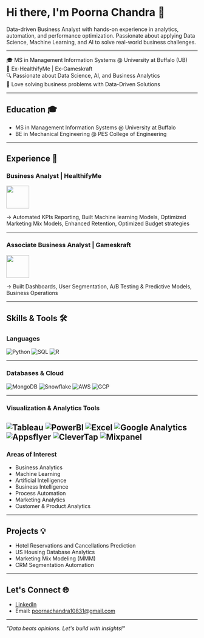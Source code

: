 # Hi there, I'm Poorna Chandra 👋

Data-driven Business Analyst with hands-on experience in analytics, automation, and performance optimization. Passionate about applying Data Science, Machine Learning, and AI to solve real-world business challenges.

---

🎓 MS in Management Information Systems @ University at Buffalo (UB)  
💼 Ex-HealthifyMe | Ex-Gameskraft  
🔍 Passionate about Data Science, AI, and Business Analytics  
🚀 Love solving business problems with Data-Driven Solutions  

---

## Education 🎓
- MS in Management Information Systems @ University at Buffalo
- BE in Mechanical Engineering @ PES College of Engineering  

---

## Experience 💼
### Business Analyst | HealthifyMe
<img src="assets/unnamed.png" width="60">

  → Automated KPIs Reporting, Built Machine learning Models, Optimized Marketing Mix Models, Enhanced Retention, Optimized Budget strategies 

---

### Associate Business Analyst | Gameskraft
<img src="assets/images.png" width="60">

  → Built Dashboards, User Segmentation, A/B Testing & Predictive Models, Business Operations

---

## Skills & Tools 🛠️

### Languages
![Python](https://img.shields.io/badge/Python-Advanced-informational?style=flat&logo=python&logoColor=white&color=3776AB)
![SQL](https://img.shields.io/badge/SQL-Advanced-informational?style=flat&logo=mysql&logoColor=white&color=4479A1)
![R](https://img.shields.io/badge/R-Intermediate-informational?style=flat&logo=r&logoColor=white&color=276DC3)

---

### Databases & Cloud
![MongoDB](https://img.shields.io/badge/MongoDB-Intermediate-informational?style=flat&logo=mongodb&logoColor=white&color=47A248)
![Snowflake](https://img.shields.io/badge/Snowflake-Intermediate-informational?style=flat&logo=snowflake&logoColor=white&color=56B9EB)
![AWS](https://img.shields.io/badge/AWS-Advanced-informational?style=flat&logo=amazon-aws&logoColor=white&color=232F3E)
![GCP](https://img.shields.io/badge/GCP-Intermediate-informational?style=flat&logo=google-cloud&logoColor=white&color=4285F4)

---

### Visualization & Analytics Tools
![Tableau](https://img.shields.io/badge/Tableau-Advanced-informational?style=flat&logo=tableau&logoColor=white&color=E97627)
![PowerBI](https://img.shields.io/badge/PowerBI-Intermediate-informational?style=flat&logo=power-bi&logoColor=white&color=F2C811)
![Excel](https://img.shields.io/badge/MS_Excel-Advanced-informational?style=flat&logo=microsoft-excel&logoColor=white&color=217346)
![Google Analytics](https://img.shields.io/badge/Google_Analytics-Intermediate-informational?style=flat&logo=google-analytics&logoColor=white&color=E37400)
![Appsflyer](https://img.shields.io/badge/Appsflyer-Intermediate-informational?style=flat&color=7C4DFF)
![CleverTap](https://img.shields.io/badge/CleverTap-Intermediate-informational?style=flat&color=7C4DFF)
![Mixpanel](https://img.shields.io/badge/Mixpanel-Intermediate-informational?style=flat&color=7C4DFF)
---

### Areas of Interest
- Business Analytics  
- Machine Learning
- Artificial Intelligence
- Business Intelligence  
- Process Automation
- Marketing Analytics
- Customer & Product Analytics    

---

## Projects 💡
- Hotel Reservations and Cancellations Prediction
- US Housing Database Analytics  
- Marketing Mix Modeling (MMM)  
- CRM Segmentation Automation

---

## Let's Connect 🌐
- [LinkedIn](https://www.linkedin.com/in/poorna-chandra-r-1b97791a0)  
- Email: poornachandra10831@gmail.com  

---

*"Data beats opinions. Let's build with insights!"*
